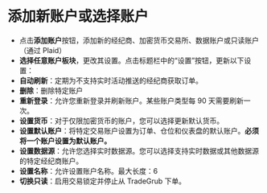 # **添加新账户或选择账户**

- 点击**添加账户**按钮，添加新的经纪商、加密货币交易所、数据账户或只读账户（通过 Plaid）
- **选择任意账户板块**，更改其设置。点击标题栏中的“设置”按钮，更新以下设置：
- **自动刷新**：定期为不支持实时活动推送的经纪商获取订单。
- **删除**：删除特定账户
- **重新登录**：允许您重新登录并刷新账户。某些账户类型每 90 天需要刷新一次。
- **设置货币**：对于仅限加密货币的账户，您可以选择更新默认货币。
- **设置默认账户**：将特定交易账户设置为订单、仓位和仪表盘的默认账户。**必须将一个账户设置为默认账户。**
- **设置数据源**：允许您选择实时数据源。您可以选择支持实时数据或其他数据源的特定经纪商账户。
- **设置名称**：允许设置账户名称。最大长度：6
- **切换只读**：启用交易锁定并停止从 TradeGrub 下单。
